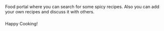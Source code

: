 ###
Food portal where you can search for some spicy recipes. Also you can add your own recipes and discuss it with others.

### 
Happy Cooking!
